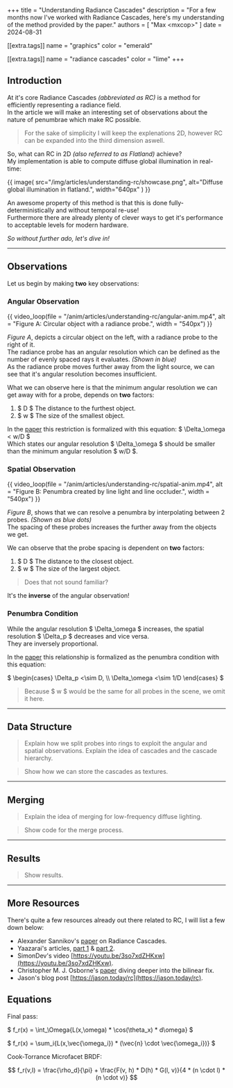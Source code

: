 +++
title = "Understanding Radiance Cascades"
description = "For a few months now I've worked with Radiance Cascades, here's my understanding of the method provided by the paper."
authors = [ "Max &lt;mxcop&gt;" ]
date = 2024-08-31

[[extra.tags]]
name = "graphics"
color = "emerald"

[[extra.tags]]
name = "radiance cascades"
color = "lime"
+++

## Introduction

At it's core Radiance Cascades *(abbreviated as RC)* is a method for efficiently representing a <span class="highlight">radiance field</span>.  
In the article we will make an interesting set of observations about the nature of penumbrae which make RC possible.

> For the sake of simplicity I will keep the explenations 2D, however RC can be expanded into the third dimension aswell.

So, what can RC in 2D *(also referred to as Flatland)* achieve?  
My implementation is able to compute <span class="highlight">diffuse global illumination</span> in real-time:

{{ image(
    src="/img/articles/understanding-rc/showcase.png", alt="Diffuse global illumination in flatland.",
    width="640px"
) }}

An awesome property of this method is that this is done <span class="highlight">fully-deterministically</span> and without temporal re-use!  
Furthermore there are already plenty of clever ways to get it's performance to acceptable levels for modern hardware.

*So without further ado, let's dive in!*

---

## Observations

Let us begin by making **two** key observations:

### Angular Observation

{{ video_loop(file = "/anim/articles/understanding-rc/angular-anim.mp4", alt = "Figure A: Circular object with a radiance probe.", width = "540px") }}

*Figure A*, depicts a <span class="highlight">circular object</span> on the left, with a radiance probe to the right of it.  
The radiance probe has an angular resolution which can be defined as the number of evenly spaced rays it evaluates. *(Shown in blue)*  
As the radiance probe moves <span class="highlight">further away</span> from the light source, we can see that it's <span class="highlight">angular resolution</span> becomes insufficient.

What we can observe here is that the minimum angular resolution we can get away with for a probe, depends on **two** factors:
1. $ D $ The <span class="highlight">distance</span> to the furthest object.
2. $ w $ The <span class="highlight">size</span> of the smallest object.

In the [paper](https://github.com/Raikiri/RadianceCascadesPaper) this restriction is formalized with this equation: $ \Delta_\omega < w/D $  
Which states our angular resolution $ \Delta_\omega $ should be smaller than the <span class="highlight">minimum angular resolution</span> $ w/D $.

### Spatial Observation

{{ video_loop(file = "/anim/articles/understanding-rc/spatial-anim.mp4", alt = "Figure B: Penumbra created by line light and line occluder.", width = "540px") }}

*Figure B*, shows that we can resolve a penumbra by <span class="highlight">interpolating</span> between 2 probes. *(Shown as blue dots)*  
The spacing of these probes increases the further away from the objects we get.

We can observe that the probe spacing is dependent on **two** factors:
1. $ D $ The <span class="highlight">distance</span> to the closest object.
2. $ w $ The <span class="highlight">size</span> of the largest object.

> Does that not sound familiar?

It's the **inverse** of the angular observation!  

### Penumbra Condition

While the angular resolution $ \Delta_\omega $ increases, the spatial resolution $ \Delta_p $ decreases and vice versa.  
They are <span class="highlight">inversely proportional</span>.

In the [paper](https://github.com/Raikiri/RadianceCascadesPaper) this relationship is formalized as the <span class="highlight">penumbra condition</span> with this equation:

$
\begin{cases}
    \Delta_p <\sim D, \\\\
    \Delta_\omega <\sim 1/D
\end{cases}
$
> Because $ w $ would be the same for all probes in the scene, we omit it here.

---

## Data Structure

> Explain how we split probes into rings to exploit the angular and spatial observations.
> Explain the idea of cascades and the cascade hierarchy.

> Show how we can store the cascades as textures.

---

## Merging

> Explain the idea of merging for low-frequency diffuse lighting.

> Show code for the merge process.

---

## Results

> Show results.

---

## More Resources

There's quite a few resources already out there related to RC, I will list a few down below:
- Alexander Sannikov's [paper](https://github.com/Raikiri/RadianceCascadesPaper) on Radiance Cascades.
- Yaazarai's articles, [part 1](https://mini.gmshaders.com/p/radiance-cascades) & [part 2](https://mini.gmshaders.com/p/radiance-cascades2).
- SimonDev's video [https://youtu.be/3so7xdZHKxw](https://youtu.be/3so7xdZHKxw).
- Christopher M. J. Osborne's [paper](https://arxiv.org/abs/2408.14425) diving deeper into the bilinear fix.
- Jason's blog post [https://jason.today/rc](https://jason.today/rc).

## Equations

Final pass:

$ f_r(x) = \int_\Omega{L(x,\omega) * \cos(\theta_x) * d\omega} $

$ f_r(x) = \sum_i{L(x,\vec{\omega_i}) * (\vec{n} \cdot \vec{\omega_i})} $

Cook-Torrance Microfacet BRDF:

$$ f_r(v,l) = \frac{\rho_d}{\pi} + \frac{F(v, h) * D(h) * G(l, v)}{4 * (n \cdot l) * (n \cdot v)} $$
